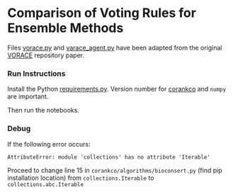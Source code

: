 # Comparison of Voting Rules for Ensemble Methods

Files [vorace.py](vorace.py) and [varace_agent.py](vorace_agent.py) have been adapted from the original [VORACE](https://github.com/aloreggia/vorace) repository paper.

### Run Instructions 

Install the Python [requirements.py](requirements.py). Version number for [corankco](https://github.com/pierreandrieu/corankco) and `numpy` are important.

Then run the notebooks.

### Debug

If the following error occurs:

```AttributeError: module 'collections' has no attribute 'Iterable'```

Proceed to change line 15 in `corankco/algorithms/bioconsert.py` (find pip installation location) from `collections.Iterable` to `collections.abc.Iterable`